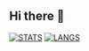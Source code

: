 ## Hi there 👋

[![STATS](https://github-readme-stats.vercel.app/api?username=Salaeones&theme=default)](https://github.com/Salaeones/)
[![LANGS](https://github-readme-stats.vercel.app/api/top-langs/?username=Salaeones&theme=default)](https://github.com/Salaeones/)

